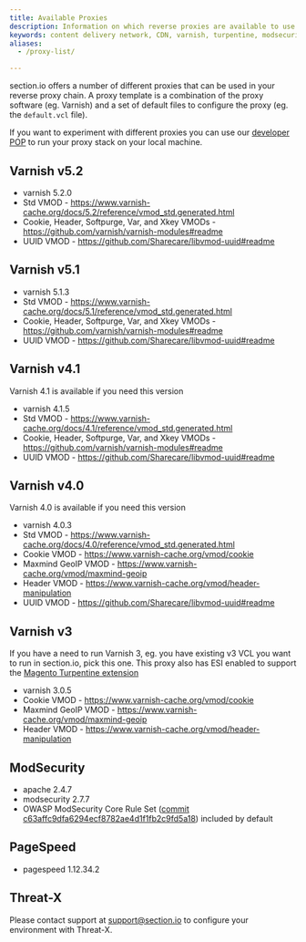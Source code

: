 ```yaml
---
title: Available Proxies
description: Information on which reverse proxies are available to use on section.io's content delivery network.
keywords: content delivery network, CDN, varnish, turpentine, modsecurity, reverse proxies, proxy, proxy template
aliases:
  - /proxy-list/

---
```


section.io offers a number of different proxies that can be used in your reverse proxy chain. A proxy template is a combination of the proxy software (eg. Varnish) and a set of default files to configure the proxy (eg. the `default.vcl` file).

If you want to experiment with different proxies you can use our [developer POP](/docs/developer-pop/) to run your proxy stack on your local machine.

## Varnish v5.2

- varnish 5.2.0
- Std VMOD - <https://www.varnish-cache.org/docs/5.2/reference/vmod_std.generated.html>
- Cookie, Header, Softpurge, Var, and Xkey VMODs - <https://github.com/varnish/varnish-modules#readme>
- UUID VMOD - <https://github.com/Sharecare/libvmod-uuid#readme>

## Varnish v5.1

- varnish 5.1.3
- Std VMOD - <https://www.varnish-cache.org/docs/5.1/reference/vmod_std.generated.html>
- Cookie, Header, Softpurge, Var, and Xkey VMODs - <https://github.com/varnish/varnish-modules#readme>
- UUID VMOD - <https://github.com/Sharecare/libvmod-uuid#readme>

## Varnish v4.1

Varnish 4.1 is available if you need this version

- varnish 4.1.5
- Std VMOD - <https://www.varnish-cache.org/docs/4.1/reference/vmod_std.generated.html>
- Cookie, Header, Softpurge, Var, and Xkey VMODs - <https://github.com/varnish/varnish-modules#readme>
- UUID VMOD - <https://github.com/Sharecare/libvmod-uuid#readme>

## Varnish v4.0

Varnish 4.0 is available if you need this version

-   varnish 4.0.3
-   Std VMOD - <https://www.varnish-cache.org/docs/4.0/reference/vmod_std.generated.html>
-   Cookie VMOD - <https://www.varnish-cache.org/vmod/cookie>
-   Maxmind GeoIP VMOD - <https://www.varnish-cache.org/vmod/maxmind-geoip>
-   Header VMOD - <https://www.varnish-cache.org/vmod/header-manipulation>
-   UUID VMOD - <https://github.com/Sharecare/libvmod-uuid#readme>

## Varnish v3

If you have a need to run Varnish 3, eg. you have existing v3 VCL you want to run in section.io, pick this one. This proxy also has ESI enabled to support the [Magento Turpentine extension]

-   varnish 3.0.5
-   Cookie VMOD - <https://www.varnish-cache.org/vmod/cookie>
-   Maxmind GeoIP VMOD - <https://www.varnish-cache.org/vmod/maxmind-geoip>
-   Header VMOD - <https://www.varnish-cache.org/vmod/header-manipulation>

## ModSecurity

-   apache 2.4.7
-   modsecurity 2.7.7
-   OWASP ModSecurity Core Rule Set ([commit c63affc9dfa6294ecf8782ae4d1f1fb2c9fd5a18]) included by default

## PageSpeed

-   pagespeed 1.12.34.2


## Threat-X

Please contact support at [support@section.io](mailto:support@section.io) to configure your environment with Threat-X.

  [Magento Turpentine extension]: https://github.com/nexcess/magento-turpentine
  [commit c63affc9dfa6294ecf8782ae4d1f1fb2c9fd5a18]: https://github.com/SpiderLabs/owasp-modsecurity-crs/tree/c63affc9dfa6294ecf8782ae4d1f1fb2c9fd5a18
